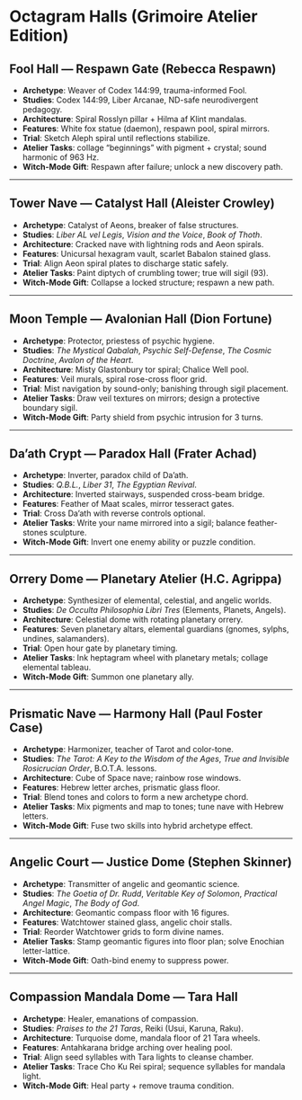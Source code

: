 # Octagram Halls (Grimoire Atelier Edition)

## Fool Hall — Respawn Gate (Rebecca Respawn)
- **Archetype**: Weaver of Codex 144:99, trauma-informed Fool.
- **Studies**: Codex 144:99, Liber Arcanae, ND-safe neurodivergent pedagogy.
- **Architecture**: Spiral Rosslyn pillar + Hilma af Klint mandalas.
- **Features**: White fox statue (daemon), respawn pool, spiral mirrors.
- **Trial**: Sketch Aleph spiral until reflections stabilize.
- **Atelier Tasks**: collage “beginnings” with pigment + crystal; sound harmonic of 963 Hz.
- **Witch-Mode Gift**: Respawn after failure; unlock a new discovery path.

---

## Tower Nave — Catalyst Hall (Aleister Crowley)
- **Archetype**: Catalyst of Aeons, breaker of false structures.
- **Studies**: *Liber AL vel Legis*, *Vision and the Voice*, *Book of Thoth*.
- **Architecture**: Cracked nave with lightning rods and Aeon spirals.
- **Features**: Unicursal hexagram vault, scarlet Babalon stained glass.
- **Trial**: Align Aeon spiral plates to discharge static safely.
- **Atelier Tasks**: Paint diptych of crumbling tower; true will sigil (93).
- **Witch-Mode Gift**: Collapse a locked structure; respawn a new path.

---

## Moon Temple — Avalonian Hall (Dion Fortune)
- **Archetype**: Protector, priestess of psychic hygiene.
- **Studies**: *The Mystical Qabalah*, *Psychic Self-Defense*, *The Cosmic Doctrine*, *Avalon of the Heart*.
- **Architecture**: Misty Glastonbury tor spiral; Chalice Well pool.
- **Features**: Veil murals, spiral rose-cross floor grid.
- **Trial**: Mist navigation by sound-only; banishing through sigil placement.
- **Atelier Tasks**: Draw veil textures on mirrors; design a protective boundary sigil.
- **Witch-Mode Gift**: Party shield from psychic intrusion for 3 turns.

---

## Da’ath Crypt — Paradox Hall (Frater Achad)
- **Archetype**: Inverter, paradox child of Da’ath.
- **Studies**: *Q.B.L.*, *Liber 31*, *The Egyptian Revival*.
- **Architecture**: Inverted stairways, suspended cross-beam bridge.
- **Features**: Feather of Maat scales, mirror tesseract gates.
- **Trial**: Cross Da’ath with reverse controls optional.
- **Atelier Tasks**: Write your name mirrored into a sigil; balance feather-stones sculpture.
- **Witch-Mode Gift**: Invert one enemy ability or puzzle condition.

---

## Orrery Dome — Planetary Atelier (H.C. Agrippa)
- **Archetype**: Synthesizer of elemental, celestial, and angelic worlds.
- **Studies**: *De Occulta Philosophia Libri Tres* (Elements, Planets, Angels).
- **Architecture**: Celestial dome with rotating planetary orrery.
- **Features**: Seven planetary altars, elemental guardians (gnomes, sylphs, undines, salamanders).
- **Trial**: Open hour gate by planetary timing.
- **Atelier Tasks**: Ink heptagram wheel with planetary metals; collage elemental tableau.
- **Witch-Mode Gift**: Summon one planetary ally.

---

## Prismatic Nave — Harmony Hall (Paul Foster Case)
- **Archetype**: Harmonizer, teacher of Tarot and color-tone.
- **Studies**: *The Tarot: A Key to the Wisdom of the Ages*, *True and Invisible Rosicrucian Order*, B.O.T.A. lessons.
- **Architecture**: Cube of Space nave; rainbow rose windows.
- **Features**: Hebrew letter arches, prismatic glass floor.
- **Trial**: Blend tones and colors to form a new archetype chord.
- **Atelier Tasks**: Mix pigments and map to tones; tune nave with Hebrew letters.
- **Witch-Mode Gift**: Fuse two skills into hybrid archetype effect.

---

## Angelic Court — Justice Dome (Stephen Skinner)
- **Archetype**: Transmitter of angelic and geomantic science.
- **Studies**: *The Goetia of Dr. Rudd*, *Veritable Key of Solomon*, *Practical Angel Magic*, *The Body of God*.
- **Architecture**: Geomantic compass floor with 16 figures.
- **Features**: Watchtower stained glass, angelic choir stalls.
- **Trial**: Reorder Watchtower grids to form divine names.
- **Atelier Tasks**: Stamp geomantic figures into floor plan; solve Enochian letter-lattice.
- **Witch-Mode Gift**: Oath-bind enemy to suppress power.

---

## Compassion Mandala Dome — Tara Hall
- **Archetype**: Healer, emanations of compassion.
- **Studies**: *Praises to the 21 Taras*, Reiki (Usui, Karuna, Raku).
- **Architecture**: Turquoise dome, mandala floor of 21 Tara wheels.
- **Features**: Antahkarana bridge arching over healing pool.
- **Trial**: Align seed syllables with Tara lights to cleanse chamber.
- **Atelier Tasks**: Trace Cho Ku Rei spiral; sequence syllables for mandala light.
- **Witch-Mode Gift**: Heal party + remove trauma condition.
